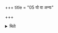 +++
title = "05 यो वा अन्यः"

+++

<details><summary>थिते</summary>

यो वा अन्यः सन्नथान्यस्यार्षेयेण प्रवृणीते स वा अस्य तदृषिरिष्टं वीतं वृङ्क्त इति विज्ञायते ५
</details>
